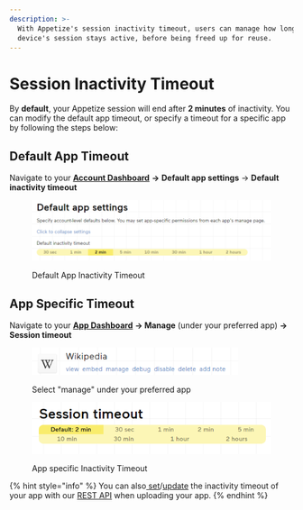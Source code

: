 ```yaml
---
description: >-
  With Appetize's session inactivity timeout, users can manage how long their
  device's session stays active, before being freed up for reuse.
---
```


# Session Inactivity Timeout

By **default**, your Appetize session will end after **2 minutes** of inactivity. You can modify the default app timeout, or specify a timeout for a specific app by following the steps below:

## Default App Timeout

Navigate to your [**Account Dashboard**](https://appetize.io/account) **->** **Default app settings** -> **Default inactivity timeout**

<figure><img src="../.gitbook/assets/image.png" alt="" width="563"><figcaption><p>Default App Inactivity Timeout</p></figcaption></figure>

## App Specific Timeout

Navigate to your [**App Dashboard**](https://appetize.io/apps) **-> Manage** (under your preferred app) **-> Session timeout**

<figure><img src="../.gitbook/assets/image (10) (1) (1) (1) (1) (5).png" alt="" width="366"><figcaption><p>Select "manage" under your preferred app</p></figcaption></figure>

<figure><img src="../.gitbook/assets/image (8).png" alt="" width="455"><figcaption><p>App specific Inactivity Timeout</p></figcaption></figure>

{% hint style="info" %}
You can also[ set](../rest-api/create-new-app.md)/[update](../rest-api/update-existing-app.md) the inactivity timeout of your app with our [REST API](broken-reference) when uploading your app.
{% endhint %}

